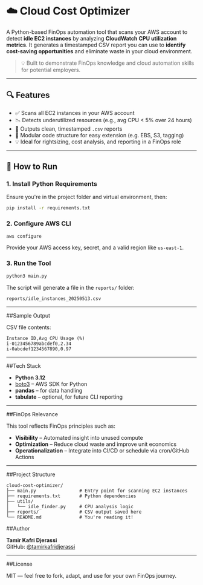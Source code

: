 
# ☁️ Cloud Cost Optimizer

A Python-based FinOps automation tool that scans your AWS account to detect **idle EC2 instances** by analyzing **CloudWatch CPU utilization metrics**. It generates a timestamped CSV report you can use to **identify cost-saving opportunities** and eliminate waste in your cloud environment.

> 💡 Built to demonstrate FinOps knowledge and cloud automation skills for potential employers.

---

## 🔍 Features

- ✅ Scans all EC2 instances in your AWS account
- 📉 Detects underutilized resources (e.g., avg CPU < 5% over 24 hours)
- 🧾 Outputs clean, timestamped `.csv` reports
- 🧰 Modular code structure for easy extension (e.g. EBS, S3, tagging)
- 💡 Ideal for rightsizing, cost analysis, and reporting in a FinOps role

---

## 🚀 How to Run

### 1. Install Python Requirements

Ensure you're in the project folder and virtual environment, then:

```bash
pip install -r requirements.txt
```

### 2. Configure AWS CLI

```bash
aws configure
```

Provide your AWS access key, secret, and a valid region like `us-east-1`.

### 3. Run the Tool

```bash
python3 main.py
```

The script will generate a file in the `reports/` folder:

```
reports/idle_instances_20250513.csv
```

---

##Sample Output

CSV file contents:

```
Instance ID,Avg CPU Usage (%)
i-0123456789abcdef0,2.34
i-0abcdef1234567890,0.97
```

---

##Tech Stack

- **Python 3.12**
- [boto3](https://boto3.amazonaws.com/v1/documentation/api/latest/index.html) – AWS SDK for Python
- **pandas** – for data handling
- **tabulate** – optional, for future CLI reporting

---

##FinOps Relevance

This tool reflects FinOps principles such as:
- **Visibility** – Automated insight into unused compute
- **Optimization** – Reduce cloud waste and improve unit economics
- **Operationalization** – Integrate into CI/CD or schedule via cron/GitHub Actions

---

##Project Structure

```
cloud-cost-optimizer/
├── main.py                # Entry point for scanning EC2 instances
├── requirements.txt       # Python dependencies
├── utils/
│   └── idle_finder.py     # CPU analysis logic
├── reports/               # CSV output saved here
└── README.md              # You're reading it!
```


##Author

**Tamir Kafri Djerassi**  
GitHub: [@tamirkafridjerassi](https://github.com/tamirkafridjerassi)  


---

##License

MIT — feel free to fork, adapt, and use for your own FinOps journey.
